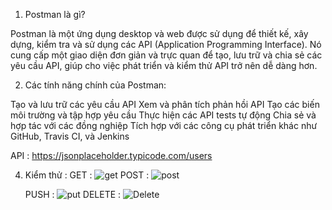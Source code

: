 1. Postman là gì?
   
Postman là một ứng dụng desktop và web được sử dụng để thiết kế, xây dựng, kiểm tra và sử dụng các API (Application Programming Interface). Nó cung cấp một giao diện đơn giản và trực quan để tạo, lưu trữ và chia sẻ các yêu cầu API, giúp cho việc phát triển và kiểm thử API trở nên dễ dàng hơn.


2. Các tính năng chính của Postman:
    
Tạo và lưu trữ các yêu cầu API
Xem và phân tích phản hồi API
Tạo các biến môi trường và tập hợp yêu cầu
Thực hiện các API tests tự động
Chia sẻ và hợp tác với các đồng nghiệp
Tích hợp với các công cụ phát triển khác như GitHub, Travis CI, và Jenkins


API : https://jsonplaceholder.typicode.com/users


4. Kiểm thử :
   GET :
   ![get](https://github.com/Cuongpham14/postman/assets/96830691/f1550271-9c75-425d-a8e3-92aa76e864ae)
   POST :
   ![post](https://github.com/Cuongpham14/postman/assets/96830691/c186467a-6f48-4961-955e-115e80d641ca)

   PUSH :
   ![put](https://github.com/Cuongpham14/postman/assets/96830691/c4a2516e-ca6a-491b-897d-6db8f33985e7)
   DELETE :
   ![Delete](https://github.com/Cuongpham14/postman/assets/96830691/b2d5677c-fe8e-4615-bca8-5dad9e69d4a3)




